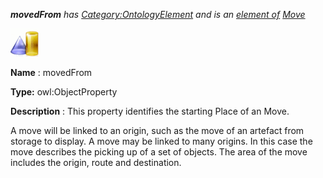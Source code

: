 ___movedFrom__ 
 has
 [Category:OntologyElement](../../Category/OntologyElement "Category:OntologyElement") 
 and is an
 [element of](../../Property/ElementOf "Property:ElementOf") 
[Move](../../Submissions/Move "Submissions:Move")_




  





[![ObjectProperty](../images/thumb/c/c3/ObjectProperty.gif/45px-ObjectProperty.gif)](../../Image/ObjectProperty.gif "ObjectProperty")


__Name__ 
 : movedFrom
 



__Type:__ 
 owl:ObjectProperty
 



__Description__ 
 : This property identifies the starting Place of an Move.
 



  





 A move will be linked to an origin, such as the move of an artefact from storage to display. A move may be linked to many origins. In this case the move describes the picking up of a set of objects. The area of the move includes the origin, route and destination.